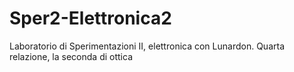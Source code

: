 # Sper2-Elettronica2
Laboratorio di Sperimentazioni II, elettronica con Lunardon. Quarta relazione, la seconda di ottica
